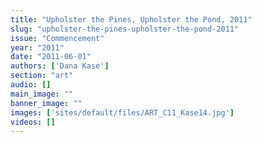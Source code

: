 ```yaml
---
title: "Upholster the Pines, Upholster the Pond, 2011"
slug: "upholster-the-pines-upholster-the-pond-2011"
issue: "Commencement"
year: "2011"
date: "2011-06-01"
authors: ['Dana Kase']
section: "art"
audio: []
main_image: ""
banner_image: ""
images: ['sites/default/files/ART_C11_Kase14.jpg']
videos: []
---
```

